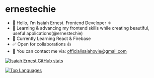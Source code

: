 # ernestechie

- 👋 Hello, I’m Isaiah Ernest. Frontend Developer ⚛️
- 🤍 Learning & advancing my frontend skills while creating beautiful, useful applications(@ernestechie)
- 🌱 Currently Learning React & Firebase
- ✅ Open for collaborations 👍
- 📧 You can contact me via: officialisaiahovie@gmail.com

[![Isaiah Ernest GitHub stats](https://github-readme-stats.vercel.app/api?username=ernestechie&show_icons=true&theme=dracula)](https://github.com/ernestechie/github-readme-stats)

[![Top Languages](https://github-readme-stats.vercel.app/api/top-langs/?username=ernestechie&layout=compact)](https://github.com/ernestechie/github-readme-stats)
